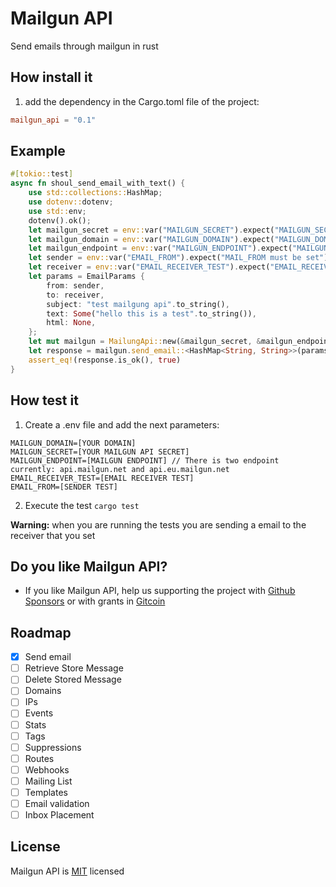 # Mailgun API

Send emails through mailgun in rust

## How install it

1. add the dependency in the Cargo.toml file of the project:

```toml
mailgun_api = "0.1"
```

## Example

```rust
#[tokio::test]
async fn shoul_send_email_with_text() {
    use std::collections::HashMap;
    use dotenv::dotenv;
    use std::env;
    dotenv().ok();
    let mailgun_secret = env::var("MAILGUN_SECRET").expect("MAILGUN_SECRET must be set");
    let mailgun_domain = env::var("MAILGUN_DOMAIN").expect("MAILGUN_DOMAIN must be set");
    let mailgun_endpoint = env::var("MAILGUN_ENDPOINT").expect("MAILGUN_ENDPOINT must be set");
    let sender = env::var("EMAIL_FROM").expect("MAIL_FROM must be set");
    let receiver = env::var("EMAIL_RECEIVER_TEST").expect("EMAIL_RECEIVER_TEST must be set");
    let params = EmailParams {
        from: sender,
        to: receiver,
        subject: "test mailgung api".to_string(),
        text: Some("hello this is a test".to_string()),
        html: None,
    };
    let mut mailgun = MailungApi::new(&mailgun_secret, &mailgun_endpoint, &mailgun_domain);
    let response = mailgun.send_email::<HashMap<String, String>>(params).await;
    assert_eq!(response.is_ok(), true)
}
```

## How test it
1. Create a .env file and add the next parameters:

```
MAILGUN_DOMAIN=[YOUR DOMAIN]
MAILGUN_SECRET=[YOUR MAILGUN API SECRET]
MAILGUN_ENDPOINT=[MAILGUN ENDPOINT] // There is two endpoint currently: api.mailgun.net and api.eu.mailgun.net
EMAIL_RECEIVER_TEST=[EMAIL RECEIVER TEST]
EMAIL_FROM=[SENDER TEST]
```

2. Execute the test `cargo test`

**Warning:** when you are running the tests you are sending a email to the receiver that you set

## Do you like Mailgun API?
* If you like Mailgun API, help us supporting the project with [Github Sponsors](https://github.com/sponsors/dancespiele) or with grants in [Gitcoin](https://gitcoin.co/grants/1078/mailgun-api)

## Roadmap

- [x] Send email
- [ ] Retrieve Store Message
- [ ] Delete Stored Message
- [ ] Domains
- [ ] IPs
- [ ] Events
- [ ] Stats
- [ ] Tags
- [ ] Suppressions
- [ ] Routes
- [ ] Webhooks
- [ ] Mailing List
- [ ] Templates
- [ ] Email validation
- [ ] Inbox Placement

## License

Mailgun API is [MIT](LICENSE) licensed